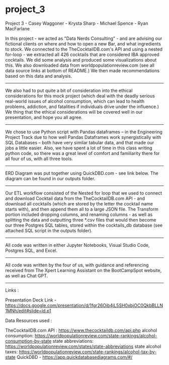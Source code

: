 # project_3

Project 3 - Casey Waggoner - Krysta Sharp - Michael Spence - Ryan MacFarlane 

In this project - we acted as "Data Nerds Consulting" - and are advising our fictional clients on where and how to open a new Bar, and what ingredients to stock.  We connected to the TheCocktailDB.com's API and using a nested for-loop - we extracted all 426 cocktails that are considered IBA approved cocktails.  We did some analysis and produced some visualizations about this.  We also downloaded data from worldpopulationreview.com (see all data source links at bottom of README.)  We then made recommendations based on this data and analysis.

----------------------------------------------------------------------------------------------------------------------------------------------------------------------------------------------

We also had to put quite a bit of consideration into the ethical considerations for this mock project (which deal with the deadly serious real-world issues of alcohol consumption, which can lead to health problems, addiction, and fatalities if individuals drive under the influence.)  We thing that the ethical considerations will be covered well in our presentation, and hope you all agree.

----------------------------------------------------------------------------------------------------------------------------------------------------------------------------------------------

We chose to use Python script with Pandas dataframes – in the Engineering Project Track due to how well Pandas Dataframes work synergistically with SQL Databases – both have very similar tabular data, and that made our jobs a little easier.  Also, we have spent a lot of time in this class writing python code, so there was a great level of comfort and familiarity there for all four of us, with all three tools.

----------------------------------------------------------------------------------------------------------------------------------------------------------------------------------------------

ERD Diagram was put together using QuickDBD.com - see link below.   The diagram can be found in our outputs folder.

----------------------------------------------------------------------------------------------------------------------------------------------------------------------------------------------

Our ETL workflow consisted of the Nested for loop that we used to connect and download Cocktail data from the TheCocktailDB.com API - and download all cocktails (which are stored by the letter the cocktail name starts with), and then append them all to a large JSON file.  The Transform portion included dropping columns, and renaming columns - as well as splitting the data and outputting three *.csv files that would then become our three Postgres SQL tables, stored within the cocktails_db database (see attached SQL script in the outputs folder).

----------------------------------------------------------------------------------------------------------------------------------------------------------------------------------------------

All code was written in either Jupyter Notebooks, Visual Studio Code, Postgres SQL, and Excel.

----------------------------------------------------------------------------------------------------------------------------------------------------------------------------------------------

All code was written by the four of us, with guidance and referencing received from The Xpert Learning Assistant on the BootCampSpot website,
as well as Chat GPT.

----------------------------------------------------------------------------------------------------------------------------------------------------------------------------------------------

Links :

Presentation Deck Link - https://docs.google.com/presentation/d/1fgr26Oib4jL5SH0xbjOC0QkbBLLN1MNh/edit#slide=id.p1 

Data Resources used : 

TheCocktailDB.com API : https://www.thecocktaildb.com/api.php
alcohol consumption: https://worldpopulationreview.com/state-rankings/alcohol-consumption-by-state
state abbreviations: https://worldpopulationreview.com/states/state-abbreviations
state alcohol taxes: https://worldpopulationreview.com/state-rankings/alcohol-tax-by-state
QuickDBD - https://app.quickdatabasediagrams.com/#/
